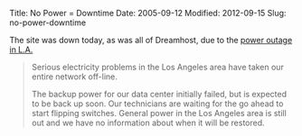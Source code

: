 Title: No Power = Downtime
Date: 2005-09-12
Modified: 2012-09-15
Slug: no-power-downtime

The site was down today, as was all of Dreamhost, due to the <a href="http://en.wikinews.org/wiki/Los_Angeles_Undergoing_Large_Power_Outage" >power outage in L.A.</a>

<blockquote>Serious electricity problems in the Los Angeles area have taken our entire network off-line.

The backup power for our data center initially failed, but is expected to be back up soon. Our technicians are waiting for the go ahead to start flipping switches. General power in the Los Angeles area is still out and we have no information about when it will be restored.</blockquote>
